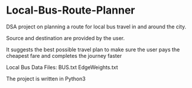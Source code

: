 # Local-Bus-Route-Planner
DSA project on planning a route for local bus travel in and around the city. 

Source and destination are provided by the user.

It suggests the best possible travel plan to make sure the user pays the cheapest fare and completes the journey faster

Local Bus Data Files: 
    BUS.txt
    EdgeWeights.txt

The project is written in Python3

